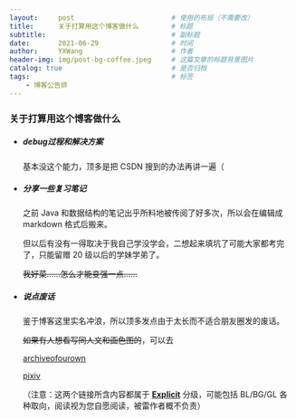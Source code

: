 ```yaml
---
layout:     post   				        # 使用的布局（不需要改）
title:      关于打算用这个博客做什么 		# 标题 
subtitle:   					        # 副标题
date:       2021-06-29 				    # 时间
author:     YXWang 					    # 作者
header-img: img/post-bg-coffee.jpeg 	# 这篇文章的标题背景图片
catalog: true 						    # 是否归档
tags:								    # 标签
    - 博客公告排
---
```


### 关于打算用这个博客做什么
- ##### debug过程和解决方案

  基本没这个能力，顶多是把 CSDN 搜到的办法再讲一遍（

  

- ##### 分享一些复习笔记

  之前 Java 和数据结构的笔记出乎所料地被传阅了好多次，所以会在编辑成 markdown 格式后搬来。

  但以后有没有一得取决于我自己学没学会，二想起来填坑了可能大家都考完了，只能留赠 20 级以后的学妹学弟了。

  ~~我好菜……怎么才能变强一点……~~

  

- ##### 说点废话

  鉴于博客这里实名冲浪，所以顶多发点由于太长而不适合朋友圈发的废话。

  ~~如果有人想看写同人文和画色图的~~，可以去

  [archiveofourown](https://archiveofourown.org/users/Svartalfheim)
  
  [pixiv](https://www.pixiv.net/users/4766436)
  
  （注意：这两个链接所含内容都属于 **<u>Explicit</u>** 分级，可能包括 BL/BG/GL 各种取向，阅读视为您自愿阅读，被雷作者概不负责）
  
  
  
  
